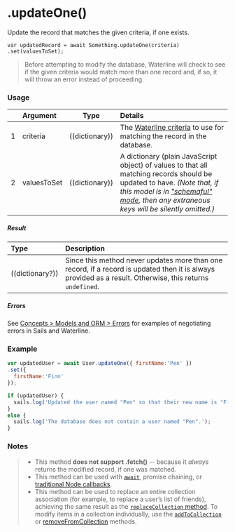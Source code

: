 # .updateOne()

Update the record that matches the given criteria, if one exists.

```usage
var updatedRecord = await Something.updateOne(criteria)
.set(valuesToSet);
```

> Before attempting to modify the database, Waterline will check to see if the given criteria would match more than one record and, if so, it will throw an error instead of proceeding.


### Usage

|   |     Argument        | Type              | Details                            |
|---|:--------------------|-------------------|:-----------------------------------|
| 1 | criteria            | ((dictionary))    | The [Waterline criteria](https://sailsjs.com/documentation/concepts/models-and-orm/query-language) to use for matching the record in the database.
| 2 | valuesToSet         | ((dictionary))    | A dictionary (plain JavaScript object) of values to that all matching records should be updated to have.  _(Note that, if this model is in ["schemaful" mode](https://sailsjs.com/documentation/concepts/models-and-orm/model-settings#?schema), then any extraneous keys will be silently omitted.)_

##### Result

| Type                | Description      |
|:--------------------|:-----------------|
| ((dictionary?))     | Since this method never updates more than one record, if a record is updated then it is always provided as a result.  Otherwise, this returns `undefined`.


##### Errors

See [Concepts > Models and ORM > Errors](https://sailsjs.com/documentation/concepts/models-and-orm/errors) for examples of negotiating errors in Sails and Waterline.


### Example

```javascript
var updatedUser = await User.updateOne({ firstName:'Pen' })
.set({
  firstName:'Finn'
});

if (updatedUser) {
  sails.log('Updated the user named "Pen" so that their new name is "Finn".');
}
else {
  sails.log('The database does not contain a user named "Pen".');
}
```


### Notes
> + This method **does not support .fetch()** -- because it _always_ returns the modified record, if one was matched.
> + This method can be used with [`await`](https://github.com/mikermcneil/parley/tree/49c06ee9ed32d9c55c24e8a0e767666a6b60b7e8#usage), promise chaining, or [traditional Node callbacks](https://sailsjs.com/documentation/reference/waterline-orm/queries/exec).
> + This method can be used to replace an entire collection association (for example, to replace a user&rsquo;s list of friends), achieving the same result as the [`replaceCollection` method](https://sailsjs.com/documentation/reference/waterline-orm/models/replace-collection).  To modify items in a collection individually, use the [`addToCollection`](https://sailsjs.com/documentation/reference/waterline-orm/models/add-to-collection) or [removeFromCollection](https://sailsjs.com/documentation/reference/waterline-orm/models/remove-from-collection) methods.


<docmeta name="displayName" value=".updateOne()">
<docmeta name="pageType" value="method">

